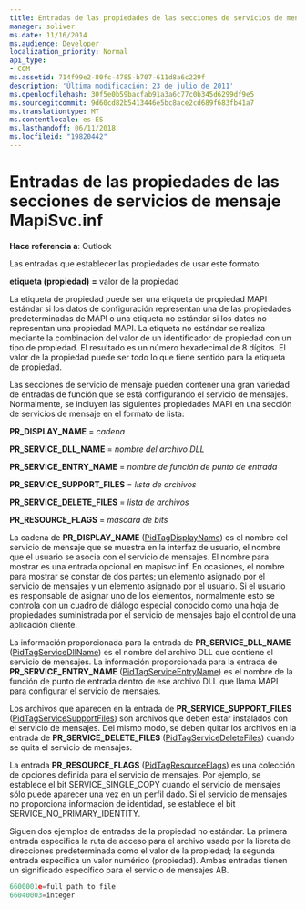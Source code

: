 ```yaml
---
title: Entradas de las propiedades de las secciones de servicios de mensaje MapiSvc.inf
manager: soliver
ms.date: 11/16/2014
ms.audience: Developer
localization_priority: Normal
api_type:
- COM
ms.assetid: 714f99e2-80fc-4785-b707-611d8a6c229f
description: 'Última modificación: 23 de julio de 2011'
ms.openlocfilehash: 30f5e0b59bacfab91a3a6c77c0b345d6299df9e5
ms.sourcegitcommit: 9d60cd82b5413446e5bc8ace2cd689f683fb41a7
ms.translationtype: MT
ms.contentlocale: es-ES
ms.lasthandoff: 06/11/2018
ms.locfileid: "19820442"
---
```

# <a name="property-entries-in-mapisvcinf-message-service-sections"></a>Entradas de las propiedades de las secciones de servicios de mensaje MapiSvc.inf

  
  
**Hace referencia a**: Outlook 
  
Las entradas que establecer las propiedades de usar este formato:
  
 **etiqueta (propiedad)** **=** valor de la propiedad 
  
La etiqueta de propiedad puede ser una etiqueta de propiedad MAPI estándar si los datos de configuración representan una de las propiedades predeterminadas de MAPI o una etiqueta no estándar si los datos no representan una propiedad MAPI. La etiqueta no estándar se realiza mediante la combinación del valor de un identificador de propiedad con un tipo de propiedad. El resultado es un número hexadecimal de 8 dígitos. El valor de la propiedad puede ser todo lo que tiene sentido para la etiqueta de propiedad. 
  
Las secciones de servicio de mensaje pueden contener una gran variedad de entradas de función que se está configurando el servicio de mensajes. Normalmente, se incluyen las siguientes propiedades MAPI en una sección de servicios de mensaje en el formato de lista:
  
 **PR_DISPLAY_NAME** =  _cadena_
  
 **PR_SERVICE_DLL_NAME** =  _nombre del archivo DLL_
  
 **PR_SERVICE_ENTRY_NAME** =  _nombre de función de punto de entrada_
  
 **PR_SERVICE_SUPPORT_FILES** =  _lista de archivos_
  
 **PR_SERVICE_DELETE_FILES** =  _lista de archivos_
  
 **PR_RESOURCE_FLAGS** =  _máscara de bits_
  
La cadena de **PR_DISPLAY_NAME** ([PidTagDisplayName](pidtagdisplayname-canonical-property.md)) es el nombre del servicio de mensaje que se muestra en la interfaz de usuario, el nombre que el usuario se asocia con el servicio de mensajes. El nombre para mostrar es una entrada opcional en mapisvc.inf. En ocasiones, el nombre para mostrar se constar de dos partes; un elemento asignado por el servicio de mensajes y un elemento asignado por el usuario. Si el usuario es responsable de asignar uno de los elementos, normalmente esto se controla con un cuadro de diálogo especial conocido como una hoja de propiedades suministrada por el servicio de mensajes bajo el control de una aplicación cliente. 
  
La información proporcionada para la entrada de **PR_SERVICE_DLL_NAME** ([PidTagServiceDllName](pidtagservicedllname-canonical-property.md)) es el nombre del archivo DLL que contiene el servicio de mensajes. La información proporcionada para la entrada de **PR_SERVICE_ENTRY_NAME** ([PidTagServiceEntryName](pidtagserviceentryname-canonical-property.md)) es el nombre de la función de punto de entrada dentro de ese archivo DLL que llama MAPI para configurar el servicio de mensajes. 
  
Los archivos que aparecen en la entrada de **PR_SERVICE_SUPPORT_FILES** ([PidTagServiceSupportFiles](pidtagservicesupportfiles-canonical-property.md)) son archivos que deben estar instalados con el servicio de mensajes. Del mismo modo, se deben quitar los archivos en la entrada de **PR_SERVICE_DELETE_FILES** ([PidTagServiceDeleteFiles](pidtagservicedeletefiles-canonical-property.md)) cuando se quita el servicio de mensajes. 
  
La entrada **PR_RESOURCE_FLAGS** ([PidTagResourceFlags](pidtagresourceflags-canonical-property.md)) es una colección de opciones definida para el servicio de mensajes. Por ejemplo, se establece el bit SERVICE_SINGLE_COPY cuando el servicio de mensajes sólo puede aparecer una vez en un perfil dado. Si el servicio de mensajes no proporciona información de identidad, se establece el bit SERVICE_NO_PRIMARY_IDENTITY. 
  
Siguen dos ejemplos de entradas de la propiedad no estándar. La primera entrada especifica la ruta de acceso para el archivo usado por la libreta de direcciones predeterminada como el valor de la propiedad; la segunda entrada especifica un valor numérico (propiedad). Ambas entradas tienen un significado específico para el servicio de mensajes AB.
  
```cpp
6600001e=full path to file
66040003=integer

```


